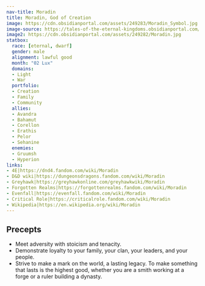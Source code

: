 ```yaml
---
nav-title: Moradin
title: Moradin, God of Creation
image: https://cdn.obsidianportal.com/assets/249283/Moradin_Symbol.jpg
image-source: https://tales-of-the-eternal-kingdoms.obsidianportal.com/wikis/moradin
image2: https://cdn.obsidianportal.com/assets/249282/Moradin.jpg
statbox:
  race: [eternal, dwarf]
  gender: male
  alignment: lawful good
  month: "02 Lux"
  domains:
  - Light
  - War
  portfolio:
  - Creation
  - Family
  - Community
  allies:
  - Avandra
  - Bahamut
  - Corellon
  - Erathis
  - Pelor
  - Sehanine
  enemies:
  - Gruumsh
  - Hyperion
links:
- 4E|https://dnd4.fandom.com/wiki/Moradin
- D&D wiki|https://dungeonsdragons.fandom.com/wiki/Moradin
- Greyhawk|https://greyhawkonline.com/greyhawkwiki/Moradin
- Forgotten Realms|https://forgottenrealms.fandom.com/wiki/Moradin
- Evenfall|https://evenfall.fandom.com/wiki/Moradin
- Critical Role|https://criticalrole.fandom.com/wiki/Moradin
- Wikipedia|https://en.wikipedia.org/wiki/Moradin
---
```


## Precepts

* Meet adversity with stoicism and tenacity.
* Demonstrate loyalty to your family, your clan, your leaders, and your people.
* Strive to make a mark on the world, a lasting legacy. To make something that lasts is the highest good, whether you are a smith working at a forge or a ruler building a dynasty.
